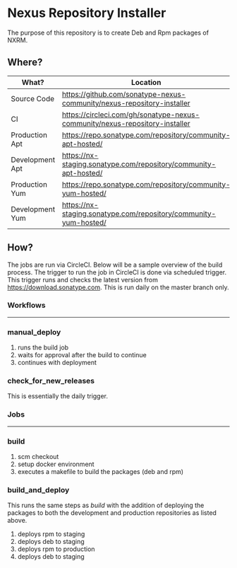 # Nexus Repository Installer

The purpose of this repository is to create Deb and Rpm packages of NXRM.



## Where?

| What?           | Location                                                     |
| --------------- | ------------------------------------------------------------ |
| Source Code     | https://github.com/sonatype-nexus-community/nexus-repository-installer |
| CI              | https://circleci.com/gh/sonatype-nexus-community/nexus-repository-installer |
| Production Apt  | https://repo.sonatype.com/repository/community-apt-hosted/   |
| Development Apt | https://nx-staging.sonatype.com/repository/community-apt-hosted/ |
| Production Yum  | https://repo.sonatype.com/repository/community-yum-hosted/   |
| Development Yum | https://nx-staging.sonatype.com/repository/community-yum-hosted/ |



## How?

The jobs are run via CircleCI. Below will be a sample overview of the build process. The trigger to run the job in CircleCI is done via scheduled trigger. This trigger runs and checks the latest version from https://download.sonatype.com. This is run daily on the master branch only.



### Workflows

---

### manual_deploy

1. runs the build job
2. waits for approval after the build to continue
3. continues with deployment

### check_for_new_releases

This is essentially the daily trigger.



### Jobs

---

### build

1. scm checkout
2. setup docker environment
3. executes a makefile to build the packages (deb and rpm)



### build_and_deploy

This runs the same steps as *build* with the addition of deploying the packages to both the development and production repositories as listed above.

1. deploys rpm to staging
2. deploys deb to staging
3. deploys rpm to production
4. deploys deb to staging


